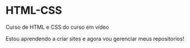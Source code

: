 # HTML-CSS
 Curso de HTML e CSS do curso em vídeo

Estou aprendendo a criar sites e agora vou gerenciar meus repositorios!
